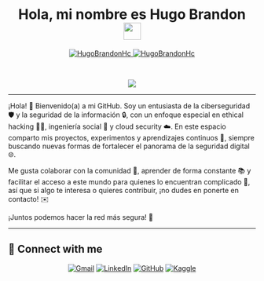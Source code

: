 <h1 align="center"><b>Hola, mi nombre es Hugo Brandon </b><img src="https://media.giphy.com/media/hvRJCLFzcasrR4ia7z/giphy.gif" width="35"></h1>

</h1>
<p align="center">
	<a href="https://github.com/HugoBrandonHc">
		<img src="https://komarev.com/ghpvc/?username=HugoBrandonHc&label=Profile%20views&color=0e75b6&style=flat" alt="HugoBrandonHc" />
	</a>
	<a href="https://github.com/HugoBrandonHc">
		<img src="https://img.shields.io/github/followers/HugoBrandonHc?label=Followers" alt="HugoBrandonHc" />
	</a>
</p>
<br/>
<p align="center">
	<a href="https://github.com/HugoBrandonHc">
		<img src="https://readme-typing-svg.herokuapp.com?lines=Ciberseguridad;Seguridad+de+la+Información;Freelancer;Ethical+Hacking;Ingenieria+Social;Cloud+Security;Siempre%20aprendiendo%20cosas%20nuevas&center=true&width=380&height=45">
	</a>
</p>

<hr>

¡Hola! 👋 Bienvenido(a) a mi GitHub. Soy un entusiasta de la ciberseguridad 🛡️ y la seguridad de la información 🔒, con un enfoque especial en ethical hacking 🏴‍☠️, ingeniería social 💬 y cloud security ☁️. En este espacio comparto mis proyectos, experimentos y aprendizajes continuos 🚀, siempre buscando nuevas formas de fortalecer el panorama de la seguridad digital 🌐.

Me gusta colaborar con la comunidad 🤝, aprender de forma constante 📚 y facilitar el acceso a este mundo para quienes lo encuentran complicado 🤔, así que si algo te interesa o quieres contribuir, ¡no dudes en ponerte en contacto! ✉️

¡Juntos podemos hacer la red más segura! 🔐

<hr>

## 🤝 Connect with me
<p align="center">
	<a href="mailto:hugobrandon17@gmail.com"><img img src="https://img.shields.io/badge/gmail-%23EA4335.svg?style=plastic&logo=gmail&logoColor=white" alt="Gmail"/></a>
	<a href="https://www.linkedin.com/in/bouaskaoun/"><img src="https://img.shields.io/badge/linkedin-%230A66C2.svg?style=plastic&logo=linkedin&logoColor=white" alt="LinkedIn"/></a>
	<a href="https://github.com/Bouaskaoun"><img src="https://img.shields.io/badge/github-%23181717.svg?style=plastic&logo=github&logoColor=white" alt="GitHub"/></a>
	<a href="https://www.kaggle.com/bouaskaounmohammed"><img src="https://img.shields.io/badge/kaggle-%230A66C2.svg?style=plastic&logo=kaggle&logoColor=white" alt="Kaggle"/></a>
</p>
